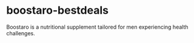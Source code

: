 # boostaro-bestdeals
Boostaro is a nutritional supplement tailored for men experiencing health challenges.
